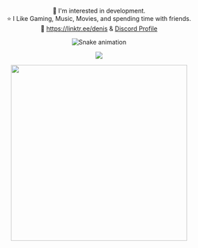 <div align="center">

 🎯 I'm interested in development.                                       
 ⭐ I Like Gaming, Music, Movies, and spending time with friends.  
 🔗 https://linktr.ee/denis & [Discord Profile](https://discord.com/users/385117340028764165)

![Snake animation](https://github.com/thepiyushmalhotra/thepiyushmalhotra/blob/output/github-contribution-grid-snake.svg)

![](https://komarev.com/ghpvc/?username=your-github-DenisMashov&color=blue)

<a href="https://discord.gg"><img width="404" src="https://lanyard-badge.vercel.app/api/385117340028764165?&hideDiscrim"></a> 

</div>

<!--
**DenisMashov/DenisMashov** is a ✨ _special_ ✨ repository because its `README.md` (this file) appears on your GitHub profile.
[![Discord Presence](https://lanyard.cnrad.dev/api/385117340028764165)?&hideDiscrim](https://discord.com/users/385117340028764165)

Here are some ideas to get you started:

-->
 
